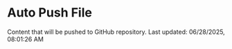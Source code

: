 # Auto Push File

Content that will be pushed to GitHub repository.
Last updated: 06/28/2025, 08:01:26 AM